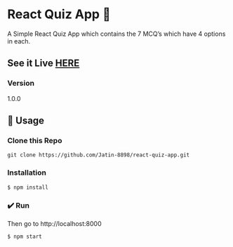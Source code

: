 # React Quiz App 💎

A Simple React Quiz App which contains the 7 MCQ’s which have 4 options in each.

## See it Live [HERE](https://react-quiz-jatin8898.netlify.com/)

### Version

1.0.0

## 📝 Usage

### Clone this Repo

```
git clone https://github.com/Jatin-8898/react-quiz-app.git
```

### Installation

```sh
$ npm install
```

### ✔️ Run

Then go to http://localhost:8000

```sh
$ npm start
```
